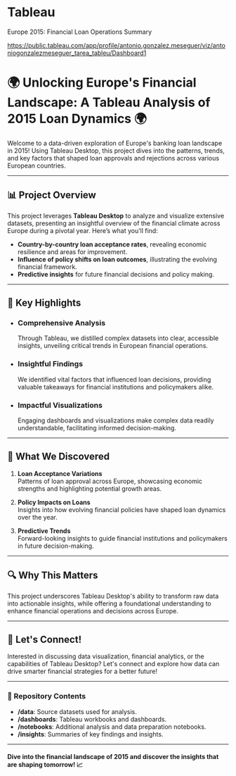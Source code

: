 # Tableau
Europe 2015: Financial Loan Operations Summary

https://public.tableau.com/app/profile/antonio.gonzalez.meseguer/viz/antoniogonzalezmeseguer_tarea_tableu/Dashboard1

# 🌍 Unlocking Europe's Financial Landscape: A Tableau Analysis of 2015 Loan Dynamics 🌍

Welcome to a data-driven exploration of Europe's banking loan landscape in 2015! Using Tableau Desktop, this project dives into the patterns, trends, and key factors that shaped loan approvals and rejections across various European countries.

---

## 📊 Project Overview
This project leverages **Tableau Desktop** to analyze and visualize extensive datasets, presenting an insightful overview of the financial climate across Europe during a pivotal year. Here’s what you’ll find:

- **Country-by-country loan acceptance rates**, revealing economic resilience and areas for improvement.
- **Influence of policy shifts on loan outcomes**, illustrating the evolving financial framework.
- **Predictive insights** for future financial decisions and policy making.

---

## 🌟 Key Highlights

- ### Comprehensive Analysis
  Through Tableau, we distilled complex datasets into clear, accessible insights, unveiling critical trends in European financial operations.

- ### Insightful Findings
  We identified vital factors that influenced loan decisions, providing valuable takeaways for financial institutions and policymakers alike.

- ### Impactful Visualizations
  Engaging dashboards and visualizations make complex data readily understandable, facilitating informed decision-making.

---

## 🧭 What We Discovered

1. **Loan Acceptance Variations**  
   Patterns of loan approval across Europe, showcasing economic strengths and highlighting potential growth areas.

2. **Policy Impacts on Loans**  
   Insights into how evolving financial policies have shaped loan dynamics over the year.

3. **Predictive Trends**  
   Forward-looking insights to guide financial institutions and policymakers in future decision-making.

---

## 🔍 Why This Matters

This project underscores Tableau Desktop's ability to transform raw data into actionable insights, while offering a foundational understanding to enhance financial operations and decisions across Europe.

---

## 💬 Let's Connect!
Interested in discussing data visualization, financial analytics, or the capabilities of Tableau Desktop? Let's connect and explore how data can drive smarter financial strategies for a better future!

---

### 📂 Repository Contents
- **/data**: Source datasets used for analysis.
- **/dashboards**: Tableau workbooks and dashboards.
- **/notebooks**: Additional analysis and data preparation notebooks.
- **/insights**: Summaries of key findings and insights.

---

#### Dive into the financial landscape of 2015 and discover the insights that are shaping tomorrow! 📈
